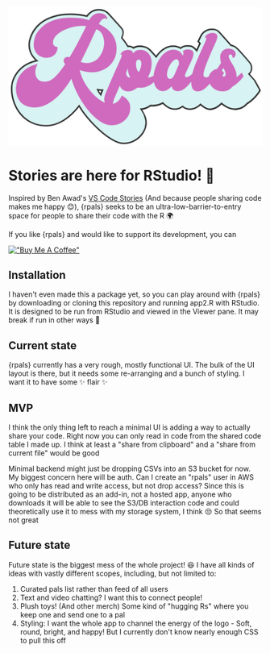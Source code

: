 ![](www/rpals_logo.png)

# Stories are here for RStudio! :tada:

Inspired by Ben Awad's [VS Code Stories](https://github.com/ide-stories/vscode-stories) (And because people sharing code makes me happy :blush:), {rpals} seeks to be an ultra-low-barrier-to-entry space for people to share their code with the R :earth_africa:

If you like {rpals} and would like to support its development, you can

[!["Buy Me A Coffee"](https://www.buymeacoffee.com/assets/img/custom_images/orange_img.png)](https://www.buymeacoffee.com/EeethB)

## Installation

I haven't even made this a package yet, so you can play around with {rpals} by downloading or cloning this repository and running app2.R with RStudio. It is designed to be run from RStudio and viewed in the Viewer pane. It may break if run in other ways :shrug:

## Current state

{rpals} currently has a very rough, mostly functional UI. The bulk of the UI layout is there, but it needs some re-arranging and a bunch of styling. I want it to have some :sparkles: flair :sparkles:

## MVP

I think the only thing left to reach a minimal UI is adding a way to actually share your code. Right now you can only read in code from the shared code table I made up. I think at least a "share from clipboard" and a "share from current file" would be good

Minimal backend might just be dropping CSVs into an S3 bucket for now. My biggest concern here will be auth. Can I create an "rpals" user in AWS who only has read and write access, but not drop access? Since this is going to be distributed as an add-in, not a hosted app, anyone who downloads it will be able to see the S3/DB interaction code and could theoretically use it to mess with my storage system, I think :unamused: So that seems not great

## Future state

Future state is the biggest mess of the whole project! :laughing: I have all kinds of ideas with vastly different scopes, including, but not limited to:

1.  Curated pals list rather than feed of all users
2.  Text and video chatting? I want this to connect people!
3.  Plush toys! (And other merch) Some kind of "hugging Rs" where you keep one and send one to a pal
4.  Styling: I want the whole app to channel the energy of the logo - Soft, round, bright, and happy! But I currently don't know nearly enough CSS to pull this off
